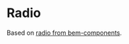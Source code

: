 # Radio

Based on [radio from bem-components](https://github.com/bem/bem-components/blob/v2/common.blocks/radio/radio.en.md).
